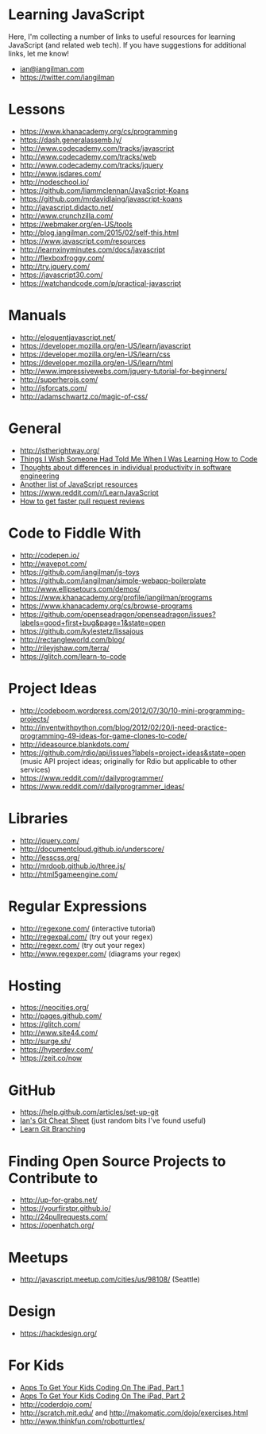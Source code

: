 # Learning JavaScript

Here, I'm collecting a number of links to useful resources for learning JavaScript (and related web tech). If you have suggestions for additional links, let me know!

* ian@iangilman.com
* https://twitter.com/iangilman

# Lessons

* https://www.khanacademy.org/cs/programming
* https://dash.generalassemb.ly/
* http://www.codecademy.com/tracks/javascript
* http://www.codecademy.com/tracks/web
* http://www.codecademy.com/tracks/jquery
* http://www.jsdares.com/
* http://nodeschool.io/
* https://github.com/liammclennan/JavaScript-Koans
* https://github.com/mrdavidlaing/javascript-koans
* http://javascript.didacto.net/
* http://www.crunchzilla.com/
* https://webmaker.org/en-US/tools
* http://blog.iangilman.com/2015/02/self-this.html
* https://www.javascript.com/resources
* http://learnxinyminutes.com/docs/javascript
* http://flexboxfroggy.com/
* http://try.jquery.com/
* https://javascript30.com/
* https://watchandcode.com/p/practical-javascript

# Manuals

* http://eloquentjavascript.net/
* https://developer.mozilla.org/en-US/learn/javascript
* https://developer.mozilla.org/en-US/learn/css
* https://developer.mozilla.org/en-US/learn/html
* http://www.impressivewebs.com/jquery-tutorial-for-beginners/
* http://superherojs.com/
* http://jsforcats.com/
* http://adamschwartz.co/magic-of-css/

# General

* http://jstherightway.org/
* [Things I Wish Someone Had Told Me When I Was Learning How to Code](https://medium.com/learning-to-code/565fc9dcb329)
* [Thoughts about differences in individual productivity in software engineering](https://medium.com/@cramforce/ive-lately-been-thinking-about-what-patterns-could-explain-perceived-differences-in-productivity-77d1f52f1527)
* [Another list of JavaScript resources](https://gist.github.com/unkillbob/7090664)
* https://www.reddit.com/r/LearnJavaScript
* [How to get faster pull request reviews](https://github.com/kubernetes/kubernetes/blob/master/docs/devel/faster_reviews.md)

# Code to Fiddle With

* http://codepen.io/
* http://wavepot.com/
* https://github.com/iangilman/js-toys
* https://github.com/iangilman/simple-webapp-boilerplate
* http://www.ellipsetours.com/demos/
* https://www.khanacademy.org/profile/iangilman/programs
* https://www.khanacademy.org/cs/browse-programs
* https://github.com/openseadragon/openseadragon/issues?labels=good+first+bug&page=1&state=open
* https://github.com/kylestetz/lissajous
* http://rectangleworld.com/blog/
* http://rileyjshaw.com/terra/
* https://glitch.com/learn-to-code

# Project Ideas

* http://codeboom.wordpress.com/2012/07/30/10-mini-programming-projects/
* http://inventwithpython.com/blog/2012/02/20/i-need-practice-programming-49-ideas-for-game-clones-to-code/
* http://ideasource.blankdots.com/
* https://github.com/rdio/api/issues?labels=project+ideas&state=open (music API project ideas; originally for Rdio but applicable to other services)
* https://www.reddit.com/r/dailyprogrammer/
* https://www.reddit.com/r/dailyprogrammer_ideas/


# Libraries

* http://jquery.com/
* http://documentcloud.github.io/underscore/
* http://lesscss.org/
* http://mrdoob.github.io/three.js/
* http://html5gameengine.com/

# Regular Expressions

* http://regexone.com/ (interactive tutorial)
* http://regexpal.com/ (try out your regex)
* http://regexr.com/ (try out your regex)
* http://www.regexper.com/ (diagrams your regex)

# Hosting

* https://neocities.org/
* http://pages.github.com/
* https://glitch.com/
* http://www.site44.com/
* http://surge.sh/
* https://hyperdev.com/
* https://zeit.co/now
 
# GitHub

* https://help.github.com/articles/set-up-git
* [Ian's Git Cheat Sheet](https://gist.github.com/iangilman/1097883) (just random bits I've found useful)
* [Learn Git Branching](http://pcottle.github.io/learnGitBranching/)

# Finding Open Source Projects to Contribute to

* http://up-for-grabs.net/
* https://yourfirstpr.github.io/
* http://24pullrequests.com/
* https://openhatch.org/

# Meetups

* http://javascript.meetup.com/cities/us/98108/ (Seattle)

# Design

* https://hackdesign.org/

# For Kids

* [Apps To Get Your Kids Coding On The iPad, Part 1](http://ipadinsight.com/ipad-in-education-2/apps-to-get-your-kids-coding-on-the-ipad-part-1/)
* [Apps To Get Your Kids Coding On The iPad, Part 2](http://ipadinsight.com/ipad-app-reviews/apps-to-get-your-kids-coding-on-the-ipad-part-2/)
* http://coderdojo.com/
* http://scratch.mit.edu/ and http://makomatic.com/dojo/exercises.html
* http://www.thinkfun.com/robotturtles/

